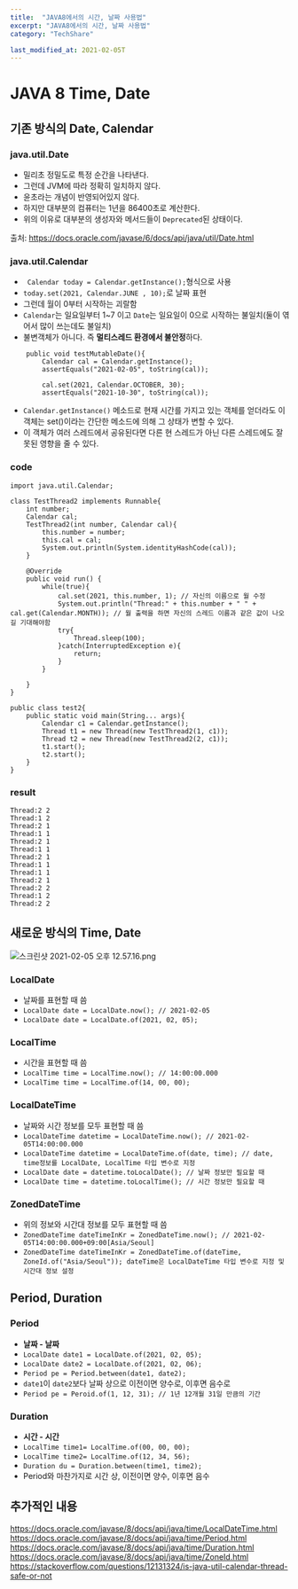 ```yaml
---
title:  "JAVA8에서의 시간, 날짜 사용법"
excerpt: "JAVA8에서의 시간, 날짜 사용법"
category: "TechShare"

last_modified_at: 2021-02-05T
---
```


# JAVA 8 Time, Date
## 기존 방식의 Date, Calendar
### java.util.Date
* 밀리초 정밀도로 특정 순간을 나타낸다.
* 그런데 JVM에 따라 정확히 일치하지 않다.
* 윤초라는 개념이 반영되어있지 않다.
* 하지만 대부분의 컴퓨터는 1년을 86400초로 계산한다.
* 위의 이유로 대부분의 생성자와 메서드들이 `Deprecated`된 상태이다.
 
 출처: https://docs.oracle.com/javase/6/docs/api/java/util/Date.html
 ### java.util.Calendar
* ` Calendar today = Calendar.getInstance();`형식으로 사용
* `today.set(2021, Calendar.JUNE , 10);`로 날짜 표현
* 그런데 월이 0부터 시작하는 괴랄함
* `Calendar`는 일요일부터 1~7 이고 `Date`는 일요일이 0으로 시작하는 불일치(둘이 엮어서 많이 쓰는데도 불일치)
* 불변객체가 아니다. 즉 **멀티스레드 환경에서 불안정**하다.
```
    public void testMutableDate(){
        Calendar cal = Calendar.getInstance();
        assertEquals("2021-02-05", toString(cal));
        
        cal.set(2021, Calendar.OCTOBER, 30);
        assertEquals("2021-10-30", toString(cal));
```
* `Calendar.getInstance()` 메소드로 현재 시간를 가지고 있는 객체를 얻더라도 이 객체는 set()이라는 간단한 메소드에 의해 그 상태가 변할 수 있다. 
* 이 객체가 여러 스레드에서 공유된다면 다른 현 스레드가 아닌 다른 스레드에도 잘못된 영향을 줄 수 있다.
### code
```
import java.util.Calendar;

class TestThread2 implements Runnable{
    int number;
    Calendar cal;
    TestThread2(int number, Calendar cal){
        this.number = number;
        this.cal = cal;
        System.out.println(System.identityHashCode(cal));
    }

    @Override
    public void run() {
        while(true){
            cal.set(2021, this.number, 1); // 자신의 이름으로 월 수정
            System.out.println("Thread:" + this.number + " " + cal.get(Calendar.MONTH)); // 월 출력을 하면 자신의 스레드 이름과 같은 값이 나오길 기대해야함
            try{
                Thread.sleep(100);
            }catch(InterruptedException e){
                return;
            }
        }
        
    }
}

public class test2{
    public static void main(String... args){
        Calendar c1 = Calendar.getInstance();
        Thread t1 = new Thread(new TestThread2(1, c1));
        Thread t2 = new Thread(new TestThread2(2, c1));
        t1.start();
        t2.start();
    }
}
```

### result
```
Thread:2 2
Thread:1 2
Thread:2 1
Thread:1 1
Thread:2 1
Thread:1 1
Thread:2 1
Thread:1 1
Thread:1 1
Thread:2 1
Thread:2 2
Thread:1 2
Thread:2 2
```

## 새로운 방식의 Time, Date
![스크린샷 2021-02-05 오후 12.57.16.png](/files/2937635571260643732)

### LocalDate
* 날짜를 표현할 때 씀
* `LocalDate date = LocalDate.now(); // 2021-02-05`
* `LocalDate date = LocalDate.of(2021, 02, 05);`
### LocalTime
* 시간을 표현할 때 씀
* `LocalTime time = LocalTime.now(); // 14:00:00.000`
* `LocalTime time = LocalTime.of(14, 00, 00);`
### LocalDateTime
* 날짜와 시간 정보를 모두 표현할 때 씀
* `LocalDateTime datetime = LocalDateTime.now(); // 2021-02-05T14:00:00.000`
* `LocalDateTime datetime = LocalDateTime.of(date, time); // date, time정보를 LocalDate, LocalTime 타입 변수로 지정`
* `LocalDate date = datetime.toLocalDate(); // 날짜 정보만 필요할 때`
* `LocalDate time = datetime.toLocalTime(); // 시간 정보만 필요할 때`
### ZonedDateTime
* 위의 정보와 시간대 정보를 모두 표현할 때 씀
* `ZonedDateTime dateTimeInKr = ZonedDateTime.now(); // 2021-02-05T14:00:00.000+09:00[Asia/Seoul]`
* `ZonedDateTime dateTimeInKr = ZonedDateTime.of(dateTime, ZoneId.of("Asia/Seoul")); dateTime은 LocalDateTime 타입 변수로 지정 및 시간대 정보 설정`


## Period, Duration
### Period
* **날짜 - 날짜**
* `LocalDate date1 = LocalDate.of(2021, 02, 05);`
* `LocalDate date2 = LocalDate.of(2021, 02, 06);`
* `Period pe = Period.between(date1, date2);`
* `date1`이 `date2`보다 날짜 상으로 이전이면 양수로, 이후면 음수로
* `Period pe = Peroid.of(1, 12, 31); // 1년 12개월 31일 만큼의 기간`

### Duration
* **시간 - 시간**
* `LocalTime time1= LocalTime.of(00, 00, 00);`
* `LocalTime time2= LocalTime.of(12, 34, 56);`
* `Duration du = Duration.between(time1, time2);`
* Period와 마찬가지로 시간 상, 이전이면 양수, 이후면 음수

## 추가적인 내용
https://docs.oracle.com/javase/8/docs/api/java/time/LocalDateTime.html
https://docs.oracle.com/javase/8/docs/api/java/time/Period.html
https://docs.oracle.com/javase/8/docs/api/java/time/Duration.html
https://docs.oracle.com/javase/8/docs/api/java/time/ZoneId.html
https://stackoverflow.com/questions/12131324/is-java-util-calendar-thread-safe-or-not